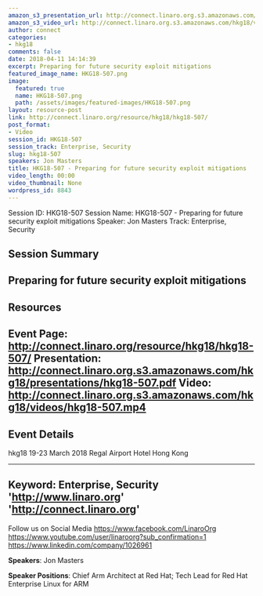 ```yaml
---
amazon_s3_presentation_url: http://connect.linaro.org.s3.amazonaws.com/hkg18/presentations/hkg18-507.pdf
amazon_s3_video_url: http://connect.linaro.org.s3.amazonaws.com/hkg18/videos/hkg18-507.mp4
author: connect
categories:
- hkg18
comments: false
date: 2018-04-11 14:14:39
excerpt: Preparing for future security exploit mitigations
featured_image_name: HKG18-507.png
image:
  featured: true
  name: HKG18-507.png
  path: /assets/images/featured-images/HKG18-507.png
layout: resource-post
link: http://connect.linaro.org/resource/hkg18/hkg18-507/
post_format:
- Video
session_id: HKG18-507
session_track: Enterprise, Security
slug: hkg18-507
speakers: Jon Masters
title: HKG18-507 - Preparing for future security exploit mitigations
video_length: 00:00
video_thumbnail: None
wordpress_id: 8843
---
```


Session ID: HKG18-507
Session Name: HKG18-507 - Preparing for future security exploit mitigations
Speaker: Jon Masters
Track: Enterprise, Security


## Session Summary
Preparing for future security exploit mitigations
---------------------------------------------------
## Resources
Event Page: http://connect.linaro.org/resource/hkg18/hkg18-507/
Presentation: http://connect.linaro.org.s3.amazonaws.com/hkg18/presentations/hkg18-507.pdf
Video: http://connect.linaro.org.s3.amazonaws.com/hkg18/videos/hkg18-507.mp4
 ---------------------------------------------------
## Event Details
hkg18
19-23 March 2018 
Regal Airport Hotel Hong Kong

---------------------------------------------------
Keyword: Enterprise, Security
'http://www.linaro.org'
'http://connect.linaro.org'
---------------------------------------------------
Follow us on Social Media
https://www.facebook.com/LinaroOrg
https://www.youtube.com/user/linaroorg?sub_confirmation=1
https://www.linkedin.com/company/1026961

**Speakers**: Jon Masters

**Speaker Positions**: Chief Arm Architect at Red Hat; Tech Lead for Red Hat Enterprise Linux for ARM